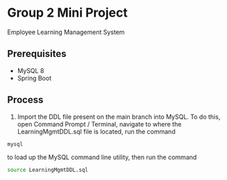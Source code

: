 # Group 2 Mini Project

Employee Learning Management System

## Prerequisites

- MySQL 8
- Spring Boot

## Process

1. Import the DDL file present on the main branch into MySQL. To do this, open Command Prompt / Terminal, navigate to where the LearningMgmtDDL.sql file is located, run the command 

```bash
mysql
```

to load up the MySQL command line utility, then run the command 

```bash
source LearningMgmtDDL.sql
```
